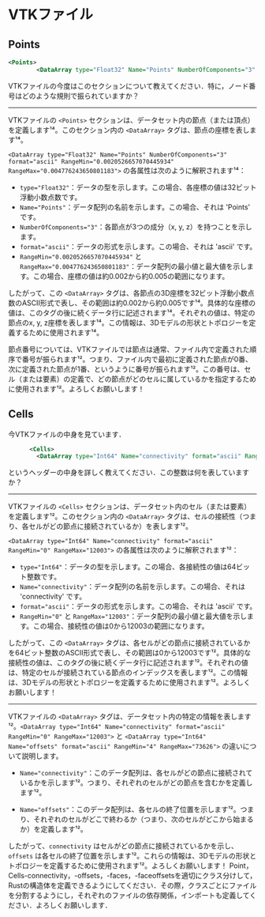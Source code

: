 # VTKファイル

## Points

```xml
<Points>
        <DataArray type="Float32" Name="Points" NumberOfComponents="3" format="ascii" RangeMin="0.0020526657070445934" RangeMax="0.004776243650801183">
```

VTKファイルの今度はこのセクションについて教えてください．特に，ノード番号はどのような規則で振られていますか？

---

VTKファイルの `<Points>` セクションは、データセット内の節点（または頂点）を定義します¹⁴。このセクション内の `<DataArray>` タグは、節点の座標を表します¹⁴。

`<DataArray type="Float32" Name="Points" NumberOfComponents="3" format="ascii" RangeMin="0.0020526657070445934" RangeMax="0.004776243650801183">` の各属性は次のように解釈されます¹⁴：

- `type="Float32"`：データの型を示します。この場合、各座標の値は32ビット浮動小数点数です。
- `Name="Points"`：データ配列の名前を示します。この場合、それは 'Points' です。
- `NumberOfComponents="3"`：各節点が3つの成分（x, y, z）を持つことを示します。
- `format="ascii"`：データの形式を示します。この場合、それは 'ascii' です。
- `RangeMin="0.0020526657070445934"` と `RangeMax="0.004776243650801183"`：データ配列の最小値と最大値を示します。この場合、座標の値は約0.002から約0.005の範囲になります。

したがって、この `<DataArray>` タグは、各節点の3D座標を32ビット浮動小数点数のASCII形式で表し、その範囲は約0.002から約0.005です¹⁴。具体的な座標の値は、このタグの後に続くデータ行に記述されます¹⁴。それぞれの値は、特定の節点のx, y, z座標を表します¹⁴。この情報は、3Dモデルの形状とトポロジーを定義するために使用されます¹⁴。

節点番号については、VTKファイルでは節点は通常、ファイル内で定義された順序で番号が振られます¹²。つまり、ファイル内で最初に定義された節点が0番、次に定義された節点が1番、というように番号が振られます¹²。この番号は、セル（または要素）の定義で、どの節点がどのセルに属しているかを指定するために使用されます¹²。よろしくお願いします！

## Cells

今VTKファイルの中身を見ています．

```xml
      <Cells>
        <DataArray type="Int64" Name="connectivity" format="ascii" RangeMin="0" RangeMax="12003">
```

というヘッダーの中身を詳しく教えてください．この整数は何を表していますか？

---

VTKファイルの `<Cells>` セクションは、データセット内のセル（または要素）を定義します¹²。このセクション内の `<DataArray>` タグは、セルの接続性（つまり、各セルがどの節点に接続されているか）を表します¹²。

`<DataArray type="Int64" Name="connectivity" format="ascii" RangeMin="0" RangeMax="12003">` の各属性は次のように解釈されます¹²：

- `type="Int64"`：データの型を示します。この場合、各接続性の値は64ビット整数です。
- `Name="connectivity"`：データ配列の名前を示します。この場合、それは 'connectivity' です。
- `format="ascii"`：データの形式を示します。この場合、それは 'ascii' です。
- `RangeMin="0"` と `RangeMax="12003"`：データ配列の最小値と最大値を示します。この場合、接続性の値は0から12003の範囲になります。

したがって、この `<DataArray>` タグは、各セルがどの節点に接続されているかを64ビット整数のASCII形式で表し、その範囲は0から12003です¹²。具体的な接続性の値は、このタグの後に続くデータ行に記述されます¹²。それぞれの値は、特定のセルが接続されている節点のインデックスを表します¹²。この情報は、3Dモデルの形状とトポロジーを定義するために使用されます¹²。よろしくお願いします！

---

VTKファイルの `<DataArray>` タグは、データセット内の特定の情報を表します¹²。`<DataArray type="Int64" Name="connectivity" format="ascii" RangeMin="0" RangeMax="12003">` と `<DataArray type="Int64" Name="offsets" format="ascii" RangeMin="4" RangeMax="73626">` の違いについて説明します。

- `Name="connectivity"`：このデータ配列は、各セルがどの節点に接続されているかを示します¹²。つまり、それぞれのセルがどの節点を含むかを定義します¹²。

- `Name="offsets"`：このデータ配列は、各セルの終了位置を示します¹²。つまり、それぞれのセルがどこで終わるか（つまり、次のセルがどこから始まるか）を定義します¹²。

したがって、`connectivity` はセルがどの節点に接続されているかを示し、`offsets` は各セルの終了位置を示します¹²。これらの情報は、3Dモデルの形状とトポロジーを定義するために使用されます¹²。よろしくお願いします！
Point，Cells-connectivity，-offsets，-faces，-faceoffsetsを適切にクラス分けして，Rustの構造体を定義できるようにしてください．その際，クラスごとにファイルを分割するようにし，それぞれのファイルの依存関係，インポートも定義してください．よろしくお願いします．
